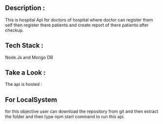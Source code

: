 ## Description :
This is  hospital Api for doctors of hospital where doctor can register them self then register there patients and create report of there patients after checkup.
## Tech Stack :
 Node.Js and Mongo DB
## Take a Look  :
The api is hosted : 
## For LocalSystem
for this objective user can download the repository from git and then extract the folder and then type npm start command to run this api.
 
